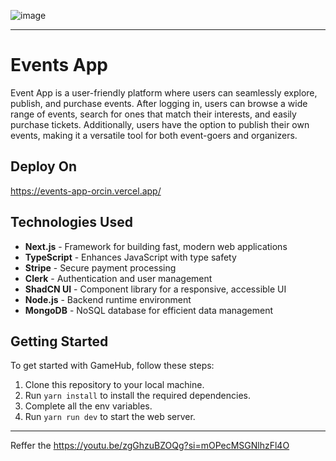 ![image](https://github.com/user-attachments/assets/2eae9ceb-505b-43df-af1b-facbd0f3928c)

---

# Events App
Event App is a user-friendly platform where users can seamlessly explore, publish, and purchase events. After logging in, users can browse a wide range of events, search for ones that match their interests, and easily purchase tickets. Additionally, users have the option to publish their own events, making it a versatile tool for both event-goers and organizers.

## Deploy On
https://events-app-orcin.vercel.app/

## Technologies Used

- **Next.js** - Framework for building fast, modern web applications
- **TypeScript** - Enhances JavaScript with type safety
- **Stripe** - Secure payment processing
- **Clerk** - Authentication and user management
- **ShadCN UI** - Component library for a responsive, accessible UI
- **Node.js** - Backend runtime environment
- **MongoDB** - NoSQL database for efficient data management
 
## Getting Started
To get started with GameHub, follow these steps:

1. Clone this repository to your local machine.
2. Run `yarn install` to install the required dependencies.
3. Complete all the env variables. 
4. Run `yarn run dev` to start the web server. 

---

Reffer the  https://youtu.be/zgGhzuBZOQg?si=mOPecMSGNlhzFl4O
